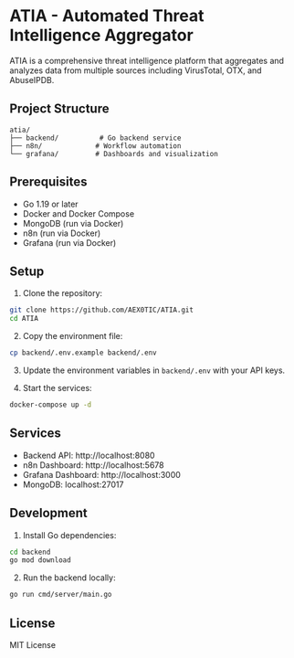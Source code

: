 # ATIA - Automated Threat Intelligence Aggregator

ATIA is a comprehensive threat intelligence platform that aggregates and analyzes data from multiple sources including VirusTotal, OTX, and AbuseIPDB.

## Project Structure

```
atia/
├── backend/          # Go backend service
├── n8n/             # Workflow automation
└── grafana/         # Dashboards and visualization
```

## Prerequisites

- Go 1.19 or later
- Docker and Docker Compose
- MongoDB (run via Docker)
- n8n (run via Docker)
- Grafana (run via Docker)

## Setup

1. Clone the repository:
```bash
git clone https://github.com/AEX0TIC/ATIA.git
cd ATIA
```

2. Copy the environment file:
```bash
cp backend/.env.example backend/.env
```

3. Update the environment variables in `backend/.env` with your API keys.

4. Start the services:
```bash
docker-compose up -d
```

## Services

- Backend API: http://localhost:8080
- n8n Dashboard: http://localhost:5678
- Grafana Dashboard: http://localhost:3000
- MongoDB: localhost:27017

## Development

1. Install Go dependencies:
```bash
cd backend
go mod download
```

2. Run the backend locally:
```bash
go run cmd/server/main.go
```

## License

MIT License